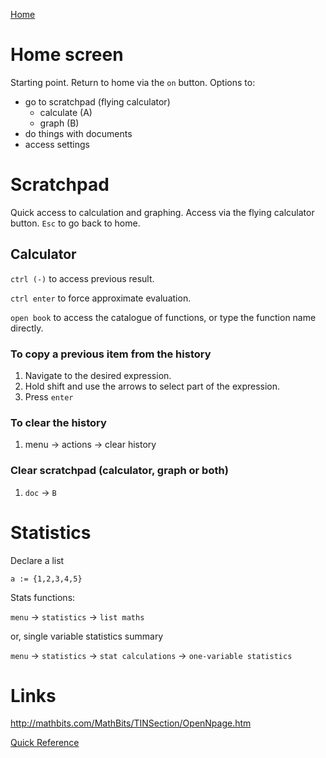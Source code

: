 [Home](Home.html)

Home screen
===

Starting point. Return to home via the `on` button. Options to:

* go to scratchpad (flying calculator)
  * calculate (A)
  * graph (B)
* do things with documents
* access settings

Scratchpad
===

Quick access to calculation and graphing. Access via the flying calculator button. `Esc` to go back to home.

Calculator
---

`ctrl (-)` to access previous result.

`ctrl enter` to force approximate evaluation.

`open book` to access the catalogue of functions, or type the function name directly.

### To copy a previous item from the history

1. Navigate to the desired expression.
1. Hold shift and use the arrows to select part of the expression.
1. Press `enter`

### To clear the history

1. menu -> actions -> clear history

### Clear scratchpad (calculator, graph or both)

1. `doc` -> `B`

Statistics
====

Declare a list

    a := {1,2,3,4,5}

Stats functions:

`menu` -> `statistics` -> `list maths`

or, single variable statistics summary

`menu` -> `statistics` -> `stat calculations` -> `one-variable statistics`

Links
====

http://mathbits.com/MathBits/TINSection/OpenNpage.htm

[Quick Reference](http://mathbits.com/MathBits/TINSection/Quick%20Reference%20Sheet%20Nspire.pdf)
